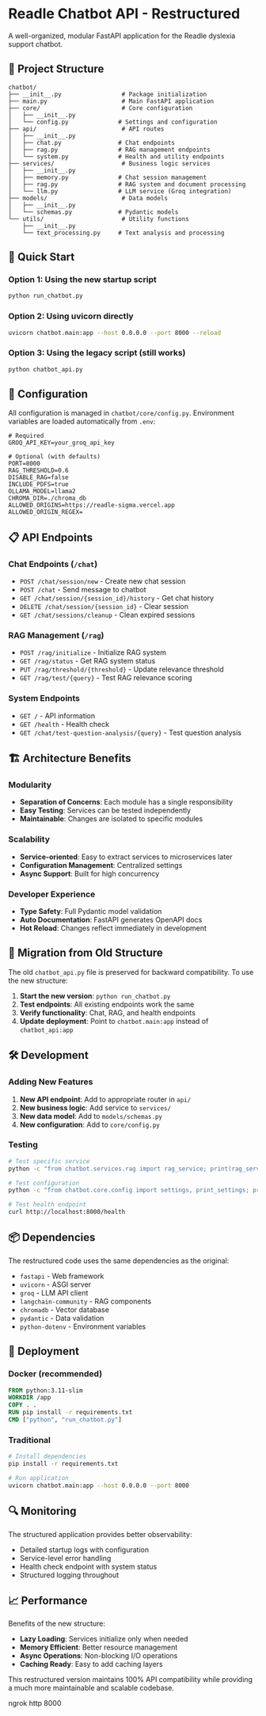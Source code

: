# Readle Chatbot API - Restructured

A well-organized, modular FastAPI application for the Readle dyslexia support chatbot.

## 📁 Project Structure

```
chatbot/
├── __init__.py                 # Package initialization
├── main.py                     # Main FastAPI application
├── core/                       # Core configuration
│   ├── __init__.py
│   └── config.py              # Settings and configuration
├── api/                        # API routes
│   ├── __init__.py
│   ├── chat.py                # Chat endpoints
│   ├── rag.py                 # RAG management endpoints
│   └── system.py              # Health and utility endpoints
├── services/                   # Business logic services
│   ├── __init__.py
│   ├── memory.py              # Chat session management
│   ├── rag.py                 # RAG system and document processing
│   └── llm.py                 # LLM service (Groq integration)
├── models/                     # Data models
│   ├── __init__.py
│   └── schemas.py             # Pydantic models
└── utils/                      # Utility functions
    ├── __init__.py
    └── text_processing.py     # Text analysis and processing
```

## 🚀 Quick Start

### Option 1: Using the new startup script
```bash
python run_chatbot.py
```

### Option 2: Using uvicorn directly
```bash
uvicorn chatbot.main:app --host 0.0.0.0 --port 8000 --reload
```

### Option 3: Using the legacy script (still works)
```bash
python chatbot_api.py
```

## 🔧 Configuration

All configuration is managed in `chatbot/core/config.py`. Environment variables are loaded automatically from `.env`:

```env
# Required
GROQ_API_KEY=your_groq_api_key

# Optional (with defaults)
PORT=8000
RAG_THRESHOLD=0.6
DISABLE_RAG=false
INCLUDE_PDFS=true
OLLAMA_MODEL=llama2
CHROMA_DIR=./chroma_db
ALLOWED_ORIGINS=https://readle-sigma.vercel.app
ALLOWED_ORIGIN_REGEX=
```

## 📋 API Endpoints

### Chat Endpoints (`/chat`)
- `POST /chat/session/new` - Create new chat session
- `POST /chat` - Send message to chatbot
- `GET /chat/session/{session_id}/history` - Get chat history
- `DELETE /chat/session/{session_id}` - Clear session
- `GET /chat/sessions/cleanup` - Clean expired sessions

### RAG Management (`/rag`)
- `POST /rag/initialize` - Initialize RAG system
- `GET /rag/status` - Get RAG system status
- `PUT /rag/threshold/{threshold}` - Update relevance threshold
- `GET /rag/test/{query}` - Test RAG relevance scoring

### System Endpoints
- `GET /` - API information
- `GET /health` - Health check
- `GET /chat/test-question-analysis/{query}` - Test question analysis

## 🏗️ Architecture Benefits

### Modularity
- **Separation of Concerns**: Each module has a single responsibility
- **Easy Testing**: Services can be tested independently
- **Maintainable**: Changes are isolated to specific modules

### Scalability
- **Service-oriented**: Easy to extract services to microservices later
- **Configuration Management**: Centralized settings
- **Async Support**: Built for high concurrency

### Developer Experience
- **Type Safety**: Full Pydantic model validation
- **Auto Documentation**: FastAPI generates OpenAPI docs
- **Hot Reload**: Changes reflect immediately in development

## 🔄 Migration from Old Structure

The old `chatbot_api.py` file is preserved for backward compatibility. To use the new structure:

1. **Start the new version**: `python run_chatbot.py`
2. **Test endpoints**: All existing endpoints work the same
3. **Verify functionality**: Chat, RAG, and health endpoints
4. **Update deployment**: Point to `chatbot.main:app` instead of `chatbot_api:app`

## 🛠️ Development

### Adding New Features

1. **New API endpoint**: Add to appropriate router in `api/`
2. **New business logic**: Add service to `services/`
3. **New data model**: Add to `models/schemas.py`
4. **New configuration**: Add to `core/config.py`

### Testing

```bash
# Test specific service
python -c "from chatbot.services.rag import rag_service; print(rag_service.get_status())"

# Test configuration
python -c "from chatbot.core.config import settings, print_settings; print_settings()"

# Test health endpoint
curl http://localhost:8000/health
```

## 📦 Dependencies

The restructured code uses the same dependencies as the original:
- `fastapi` - Web framework
- `uvicorn` - ASGI server
- `groq` - LLM API client
- `langchain-community` - RAG components
- `chromadb` - Vector database
- `pydantic` - Data validation
- `python-dotenv` - Environment variables

## 🚢 Deployment

### Docker (recommended)
```dockerfile
FROM python:3.11-slim
WORKDIR /app
COPY . .
RUN pip install -r requirements.txt
CMD ["python", "run_chatbot.py"]
```

### Traditional
```bash
# Install dependencies
pip install -r requirements.txt

# Run application
uvicorn chatbot.main:app --host 0.0.0.0 --port 8000
```

## 🔍 Monitoring

The structured application provides better observability:
- Detailed startup logs with configuration
- Service-level error handling
- Health check endpoint with system status
- Structured logging throughout

## 📈 Performance

Benefits of the new structure:
- **Lazy Loading**: Services initialize only when needed
- **Memory Efficient**: Better resource management
- **Async Operations**: Non-blocking I/O operations
- **Caching Ready**: Easy to add caching layers

This restructured version maintains 100% API compatibility while providing a much more maintainable and scalable codebase.


ngrok http 8000